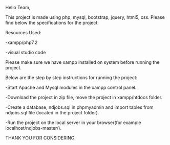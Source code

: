 Hello Team,

This project is made using php, mysql, bootstrap, jquery, html5, css. Please find below the specifications for the project:

Resources Used:

-xampp/php7.2

-visual studio code

Please make sure we have xampp installed on system before running the project.

Below are the step by step instructions for running the project:

-Start Apache and Mysql modules in the xampp control panel.

-Download the project in zip file, move the project in xampp/htdocs folder.

-Create a database, ndjobs.sql in phpmyadmin and import tables from ndjobs.sql file (located in the project folder).

-Run the project on the local server in your browser(for example localhost/ndjobs-master/).

THANK YOU FOR CONSIDERING.